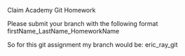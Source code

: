 Claim Academy Git Homework

Please submit your branch with the following format
firstName_LastName_HomeworkName

So for this git assignment my branch would be:
eric_ray_git
